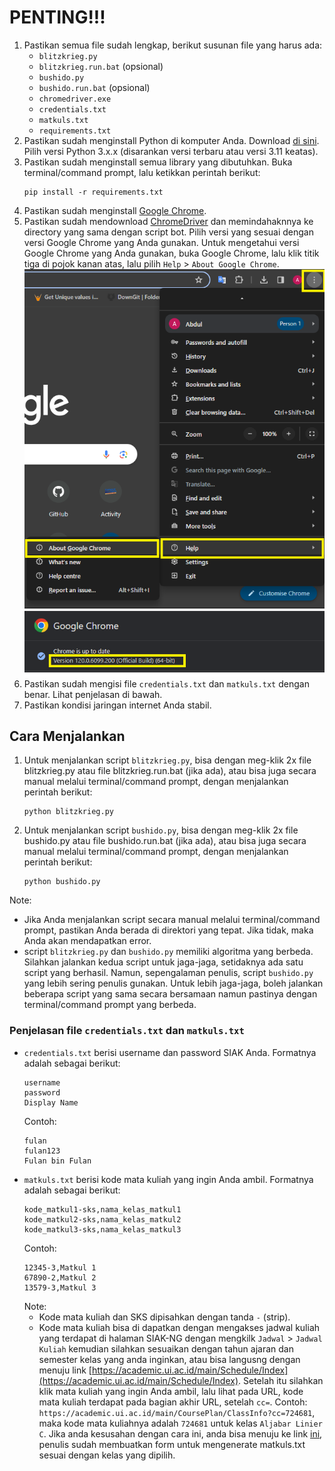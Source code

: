 # PENTING!!!
1. Pastikan semua file sudah lengkap, berikut susunan file yang harus ada:
    - `blitzkrieg.py`
    - `blitzkrieg.run.bat` (opsional)
    - `bushido.py`
    - `bushido.run.bat` (opsional)
    - `chromedriver.exe`
    - `credentials.txt`
    - `matkuls.txt`
    - `requirements.txt`
2. Pastikan sudah menginstall Python di komputer Anda. Download [di sini](https://www.python.org/downloads/). Pilih versi Python 3.x.x (disarankan versi terbaru atau versi 3.11 keatas).
3. Pastikan sudah menginstall semua library yang dibutuhkan. Buka terminal/command prompt, lalu ketikkan perintah berikut:
    ```
    pip install -r requirements.txt
    ```
4. Pastikan sudah menginstall [Google Chrome](https://www.google.com/chrome/).
5. Pastikan sudah mendownload [ChromeDriver](https://chromedriver.chromium.org/downloads) dan memindahaknnya ke directory yang sama dengan script bot. Pilih versi yang sesuai dengan versi Google Chrome yang Anda gunakan. Untuk mengetahui versi Google Chrome yang Anda gunakan, buka Google Chrome, lalu klik titik tiga di pojok kanan atas, lalu pilih `Help` > `About Google Chrome`.
![Check Chrome Version](./README.img/check-chrome-version.png)
6. Pastikan sudah mengisi file `credentials.txt` dan `matkuls.txt` dengan benar. Lihat penjelasan di bawah.
7. Pastikan kondisi jaringan internet Anda stabil.

## Cara Menjalankan
1. Untuk menjalankan script `blitzkrieg.py`, bisa dengan meg-klik 2x file blitzkrieg.py atau file blitzkrieg.run.bat (jika ada), atau bisa juga secara manual melalui terminal/command prompt, dengan menjalankan perintah berikut:
    ```
    python blitzkrieg.py
    ```
2. Untuk menjalankan script `bushido.py`, bisa dengan meg-klik 2x file bushido.py atau file bushido.run.bat (jika ada), atau bisa juga secara manual melalui terminal/command prompt, dengan menjalankan perintah berikut:
    ```
    python bushido.py
    ```

Note: 
- Jika Anda menjalankan script secara manual melalui terminal/command prompt, pastikan Anda berada di direktori yang tepat. Jika tidak, maka Anda akan mendapatkan error.
- script `blitzkrieg.py` dan `bushido.py` memiliki algoritma yang berbeda. Silahkan jalankan kedua script untuk jaga-jaga, setidaknya ada satu script yang berhasil. Namun, sepengalaman penulis, script `bushido.py` yang lebih sering penulis gunakan. Untuk lebih jaga-jaga, boleh jalankan beberapa script yang sama secara bersamaan namun pastinya dengan terminal/command prompt yang berbeda.

### Penjelasan file `credentials.txt` dan `matkuls.txt`
- `credentials.txt` berisi username dan password SIAK Anda. Formatnya adalah sebagai berikut:
    ```
    username
    password
    Display Name
    ```
    Contoh:
    ```
    fulan
    fulan123
    Fulan bin Fulan
    ```
- `matkuls.txt` berisi kode mata kuliah yang ingin Anda ambil. Formatnya adalah sebagai berikut:
    ```
    kode_matkul1-sks,nama_kelas_matkul1
    kode_matkul2-sks,nama_kelas_matkul2
    kode_matkul3-sks,nama_kelas_matkul3
    ```
    Contoh:
    ```
    12345-3,Matkul 1
    67890-2,Matkul 2
    13579-3,Matkul 3
    ```
    Note:
    - Kode mata kuliah dan SKS dipisahkan dengan tanda `-` (strip).
    - Kode mata kuliah bisa di dapatkan dengan mengakses jadwal kuliah yang terdapat di halaman SIAK-NG dengan mengkilk `Jadwal` > `Jadwal Kuliah` kemudian silahkan sesuaikan dengan tahun ajaran dan semester kelas yang anda inginkan, atau bisa langusng dengan menuju link [https://academic.ui.ac.id/main/Schedule/Index](https://academic.ui.ac.id/main/Schedule/Index). Setelah itu silahkan klik mata kuliah yang ingin Anda ambil, lalu lihat pada URL, kode mata kuliah terdapat pada bagian akhir URL, setelah `cc=`. Contoh: `https://academic.ui.ac.id/main/CoursePlan/ClassInfo?cc=724681`, maka kode mata kuliahnya adalah `724681` untuk kelas `Aljabar Linier C`. Jika anda kesusahan dengan cara ini, anda bisa menuju ke link [ini](), penulis sudah membuatkan form untuk mengenerate matkuls.txt sesuai dengan kelas yang dipilih.

